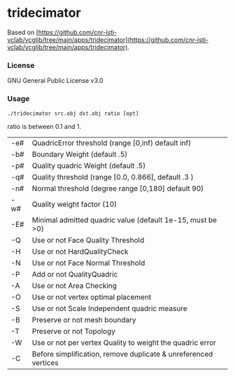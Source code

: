 # tridecimator

Based on [https://github.com/cnr-isti-vclab/vcglib/tree/main/apps/tridecimator](https://github.com/cnr-isti-vclab/vcglib/tree/main/apps/tridecimator).

### License

GNU General Public License v3.0

### Usage

`./tridecimator src.obj dst.obj ratio [opt]`

ratio is between 0.1 and 1.

<table>
	<tr>
		<td>-e#</td>
		<td>QuadricError threshold (range [0,inf) default inf)</td>
	</tr>
	<tr>
		<td>-b#</td>
		<td>Boundary Weight (default .5)</td>
	</tr>
	<tr>
		<td>-p#</td>
		<td>Quality quadric Weight (default .5)</td>
	</tr>
	<tr>
		<td>-q#</td>
		<td>Quality threshold (range [0.0, 0.866], default .3 )</td>
	</tr>
	<tr>
		<td>-n#</td>
		<td>Normal threshold (degree range [0,180] default 90)</td>
	</tr>
	<tr>
		<td>-w#</td>
		<td>Quality weight factor (10)</td>
	</tr>
	<tr>
		<td>-E#</td>
		<td>Minimal admitted quadric value (default 1e-15, must be >0)</td>
	</tr>
	<tr>
		<td>-Q</td>
		<td>Use or not Face Quality Threshold</td>
	</tr>
	<tr>
		<td>-H</td>
		<td>Use or not HardQualityCheck</td>
	</tr>
	<tr>
		<td>-N</td>
		<td>Use or not Face Normal Threshold</td>
	</tr>
	<tr>
		<td>-P</td>
		<td>Add or not QualityQuadric</td>
	</tr>
	<tr>
		<td>-A</td>
		<td>Use or not Area Checking</td>
	</tr>
	<tr>
		<td>-O</td>
		<td>Use or not vertex optimal placement</td>
	</tr>
	<tr>
		<td>-S</td>
		<td>Use or not Scale Independent quadric measure</td>
	</tr>
	<tr>
		<td>-B</td>
		<td>Preserve or not mesh boundary</td>
	</tr>
	<tr>
		<td>-T</td>
		<td>Preserve or not Topology</td>
	</tr>
	<tr>
		<td>-W</td>
		<td>Use or not per vertex Quality to weight the quadric error</td>
	</tr>
	<tr>
		<td>-C</td>
		<td>Before simplification, remove duplicate & unreferenced vertices</td>
	</tr>
</table>